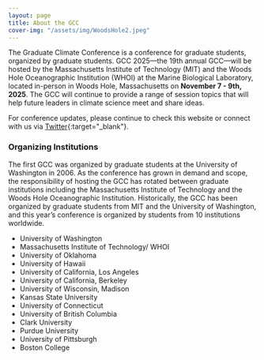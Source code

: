 ```yaml
---
layout: page
title: About the GCC
cover-img: "/assets/img/WoodsHole2.jpeg"
---
```

The Graduate Climate Conference is a conference for graduate students, organized by graduate students. GCC 2025––the 19th annual GCC––will be hosted by the Massachusetts Institute of Technology (MIT) and the Woods Hole Oceanographic Institution (WHOI) at the Marine Biological Laboratory, located in-person in Woods Hole, Massachusetts on __November 7 - 9th, 2025__. The GCC will continue to provide a range of session topics that will help future leaders in climate science meet and share ideas.


For conference updates, please continue to check this website or connect with us via [Twitter](https://twitter.com/gradclimateconf){:target="_blank"}.

### Organizing Institutions

The first GCC was organized by graduate students at the University of Washington in 2006. As the conference has grown in demand and scope, the responsibility of hosting the GCC has rotated between graduate institutions including the Massachusetts Institute of Technology and the Woods Hole Oceanographic Institution. Historically, the GCC has been organized by graduate students from MIT and the University of Washington, and this year’s conference is organized by students from 10 institutions worldwide.

- University of Washington
- Massachusetts Institute of Technology/ WHOI
- University of Oklahoma
- University of Hawaii
- University of California, Los Angeles
- University of California, Berkeley
- University of Wisconsin, Madison
- Kansas State University
- University of Connecticut
- University of British Columbia
- Clark University
- Purdue University
- University of Pittsburgh
- Boston College

